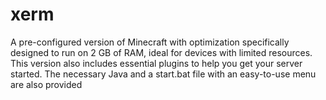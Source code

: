 # xerm
A pre-configured version of Minecraft with optimization specifically designed to run on 2 GB of RAM, ideal for devices with limited resources. This version also includes essential plugins to help you get your server started. The necessary Java and a start.bat file with an easy-to-use menu are also provided 
